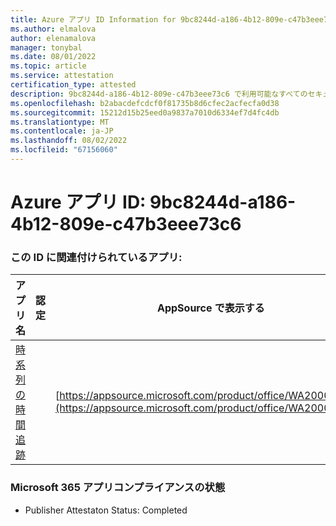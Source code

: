 ```yaml
---
title: Azure アプリ ID Information for 9bc8244d-a186-4b12-809e-c47b3eee73c6
ms.author: elmalova
author: elenamalova
manager: tonybal
ms.date: 08/01/2022
ms.topic: article
ms.service: attestation
certification_type: attested
description: 9bc8244d-a186-4b12-809e-c47b3eee73c6 で利用可能なすべてのセキュリティとコンプライアンス情報。
ms.openlocfilehash: b2abacdefcdcf0f81735b8d6cfec2acfecfa0d38
ms.sourcegitcommit: 15212d15b25eed0a9837a7010d6334ef7d4fc4db
ms.translationtype: MT
ms.contentlocale: ja-JP
ms.lasthandoff: 08/02/2022
ms.locfileid: "67156060"
---
```

# <a name="azure-app-id-9bc8244d-a186-4b12-809e-c47b3eee73c6"></a>Azure アプリ ID: 9bc8244d-a186-4b12-809e-c47b3eee73c6


### <a name="apps-associated-with-this-id"></a>この ID に関連付けられているアプリ:
| **アプリ名** | **認定** | **AppSource で表示する** |
|--------------|---------------|-----------------------|
| [時系列の時間追跡](../forward/WA200003095.md) |  | [https://appsource.microsoft.com/product/office/WA200003095](https://appsource.microsoft.com/product/office/WA200003095) |

### <a name="microsoft-365-app-compliance-status"></a>Microsoft 365 アプリコンプライアンスの状態
- Publisher Attestaton Status: Completed
